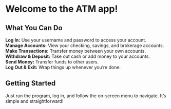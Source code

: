 # Welcome to the ATM app!

## What You Can Do
**Log In:**              Use your username and password to access your account.<br>
**Manage Accounts:**     View your checking, savings, and brokerage accounts.<br>
**Make Transactions:**   Transfer money between your own accounts.<br>
**Withdraw & Deposit:**  Take out cash or add money to your accounts.<br>
**Send Money:**          Transfer funds to other users.<br>
**Log Out & Exit:**      Wrap things up whenever you’re done.<br>

## Getting Started
Just run the program, log in, and follow the on-screen menu to navigate. It’s simple and straightforward!

